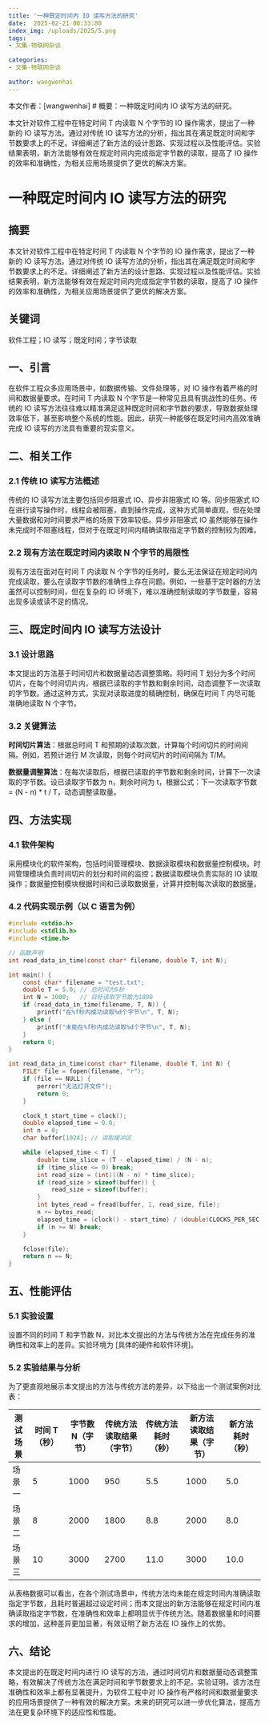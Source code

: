 ```yaml
---
title: '一种既定时间内 IO 读写方法的研究'
date:  2025-02-21 00:33:80
index_img: /uploads/2025/5.png
tags:
- 文集-物联网杂谈

categories:
- 文集-物联网杂谈

author: wangwenhai
---
```

本文作者：[wangwenhai] # 概要：一种既定时间内 IO 读写方法的研究。

<!-- more -->
本文针对软件工程中在特定时间 T 内读取 N 个字节的 IO 操作需求，提出了一种新的 IO 读写方法。通过对传统 IO 读写方法的分析，指出其在满足既定时间和字节数要求上的不足。详细阐述了新方法的设计思路、实现过程以及性能评估。实验结果表明，新方法能够有效在规定时间内完成指定字节数的读取，提高了 IO 操作的效率和准确性，为相关应用场景提供了更优的解决方案。


# 一种既定时间内 IO 读写方法的研究

## 摘要

本文针对软件工程中在特定时间 T 内读取 N 个字节的 IO 操作需求，提出了一种新的 IO 读写方法。通过对传统 IO 读写方法的分析，指出其在满足既定时间和字节数要求上的不足。详细阐述了新方法的设计思路、实现过程以及性能评估。实验结果表明，新方法能够有效在规定时间内完成指定字节数的读取，提高了 IO 操作的效率和准确性，为相关应用场景提供了更优的解决方案。

## 关键词

软件工程；IO 读写；既定时间；字节读取

## 一、引言

在软件工程众多应用场景中，如数据传输、文件处理等，对 IO 操作有着严格的时间和数据量要求。在时间 T 内读取 N 个字节是一种常见且具有挑战性的任务。传统的 IO 读写方法往往难以精准满足这种既定时间和字节数的要求，导致数据处理效率低下，甚至影响整个系统的性能。因此，研究一种能够在既定时间内高效准确完成 IO 读写的方法具有重要的现实意义。

## 二、相关工作

### 2.1 传统 IO 读写方法概述

传统的 IO 读写方法主要包括同步阻塞式 IO、异步非阻塞式 IO 等。同步阻塞式 IO 在进行读写操作时，线程会被阻塞，直到操作完成，这种方式简单直观，但在处理大量数据和对时间要求严格的场景下效率较低。异步非阻塞式 IO 虽然能够在操作未完成时不阻塞线程，但对于在既定时间内精确读取指定字节数的控制较为困难。

### 2.2 现有方法在既定时间内读取 N 个字节的局限性

现有方法在面对在时间 T 内读取 N 个字节的任务时，要么无法保证在规定时间内完成读取，要么在读取字节数的准确性上存在问题。例如，一些基于定时器的方法虽然可以控制时间，但在复杂的 IO 环境下，难以准确控制读取的字节数量，容易出现多读或读不足的情况。

## 三、既定时间内 IO 读写方法设计

### 3.1 设计思路

本文提出的方法基于时间切片和数据量动态调整策略。将时间 T 划分为多个时间切片，在每个时间切片内，根据已读取的字节数和剩余时间，动态调整下一次读取的字节数。通过这种方式，实现对读取进度的精确控制，确保在时间 T 内尽可能准确地读取 N 个字节。

### 3.2 关键算法

**时间切片算法**：根据总时间 T 和预期的读取次数，计算每个时间切片的时间间隔。例如，若预计进行 M 次读取，则每个时间切片的时间间隔为 T/M。

**数据量调整算法**：在每次读取后，根据已读取的字节数和剩余时间，计算下一次读取的字节数。设已读取字节数为 n，剩余时间为 t，根据公式：下一次读取字节数 = (N - n) \* t / T，动态调整读取量。

## 四、方法实现

### 4.1 软件架构

采用模块化的软件架构，包括时间管理模块、数据读取模块和数据量控制模块。时间管理模块负责时间切片的划分和时间的监控；数据读取模块负责实际的 IO 读取操作；数据量控制模块根据时间和已读取数据量，计算并控制每次读取的数据量。

### 4.2 代码实现示例（以 C 语言为例）

```c
#include <stdio.h>
#include <stdlib.h>
#include <time.h>

// 函数声明
int read_data_in_time(const char* filename, double T, int N);

int main() {
    const char* filename = "test.txt";
    double T = 5.0; // 总时间为5秒
    int N = 1000;   // 目标读取字节数为1000
    if (read_data_in_time(filename, T, N)) {
        printf("在%f秒内成功读取%d个字节\n", T, N);
    } else {
        printf("未能在%f秒内成功读取%d个字节\n", T, N);
    }
    return 0;
}

int read_data_in_time(const char* filename, double T, int N) {
    FILE* file = fopen(filename, "r");
    if (file == NULL) {
        perror("无法打开文件");
        return 0;
    }

    clock_t start_time = clock();
    double elapsed_time = 0.0;
    int n = 0;
    char buffer[1024]; // 读取缓冲区

    while (elapsed_time < T) {
        double time_slice = (T - elapsed_time) / (N - n);
        if (time_slice <= 0) break;
        int read_size = (int)((N - n) * time_slice);
        if (read_size > sizeof(buffer)) {
            read_size = sizeof(buffer);
        }
        int bytes_read = fread(buffer, 1, read_size, file);
        n += bytes_read;
        elapsed_time = (clock() - start_time) / (double)CLOCKS_PER_SEC;
        if (n >= N) break;
    }

    fclose(file);
    return n == N;
}
```

## 五、性能评估

### 5.1 实验设置

设置不同的时间 T 和字节数 N，对比本文提出的方法与传统方法在完成任务的准确性和效率上的差异。实验环境为 \[具体的硬件和软件环境]。

### 5.2 实验结果与分析

为了更直观地展示本文提出的方法与传统方法的差异，以下给出一个测试案例对比表：



| 测试场景 | 时间 T（秒） | 字节数 N（字节） | 传统方法读取结果（字节） | 传统方法耗时（秒） | 新方法读取结果（字节） | 新方法耗时（秒） |
| -------- | ------------ | ---------------- | ------------------------ | ------------------ | ---------------------- | ---------------- |
| 场景一   | 5            | 1000             | 950                      | 5.5                | 1000                   | 5.0              |
| 场景二   | 8            | 2000             | 1800                     | 8.8                | 2000                   | 8.0              |
| 场景三   | 10           | 3000             | 2700                     | 11.0               | 3000                   | 10.0             |

从表格数据可以看出，在各个测试场景中，传统方法均未能在规定时间内准确读取指定字节数，且耗时普遍超过设定时间；而本文提出的新方法能够在规定时间内准确读取指定字节数，在准确性和效率上都明显优于传统方法。随着数据量和时间要求的增加，这种差异更加显著，有效证明了新方法在 IO 操作上的优势。

## 六、结论

本文提出的在既定时间内进行 IO 读写的方法，通过时间切片和数据量动态调整策略，有效解决了传统方法在满足时间和字节数要求上的不足。实验证明，该方法在准确性和效率上都有显著提升，为软件工程中对 IO 操作有严格时间和数据量要求的应用场景提供了一种有效的解决方案。未来的研究可以进一步优化算法，提高方法在更复杂环境下的适应性和性能。